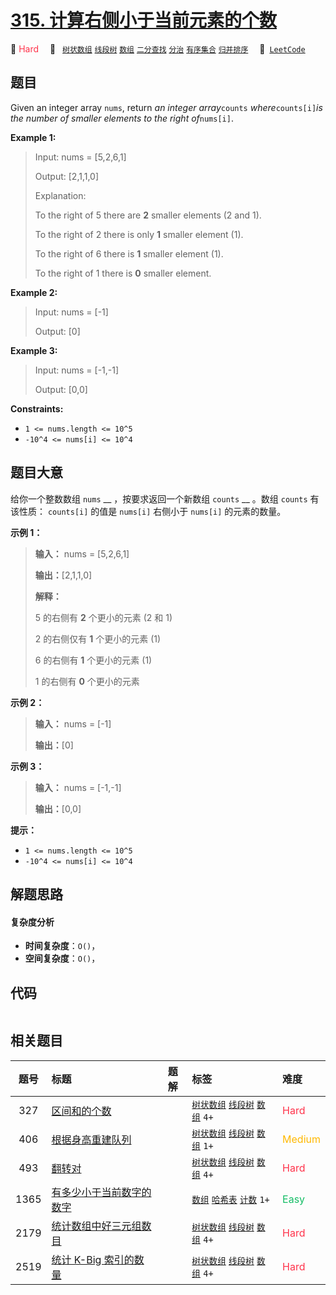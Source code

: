 # [315. 计算右侧小于当前元素的个数](https://leetcode.com/problems/count-of-smaller-numbers-after-self)

🔴 <font color=#ff334b>Hard</font>&emsp; 🔖&ensp; [`树状数组`](/tag/binary-indexed-tree.md) [`线段树`](/tag/segment-tree.md) [`数组`](/tag/array.md) [`二分查找`](/tag/binary-search.md) [`分治`](/tag/divide-and-conquer.md) [`有序集合`](/tag/ordered-set.md) [`归并排序`](/tag/merge-sort.md)&emsp; 🔗&ensp;[`LeetCode`](https://leetcode.com/problems/count-of-smaller-numbers-after-self)

## 题目

Given an integer array `nums`, return _an integer array_`counts`
_where_`counts[i]`_is the number of smaller elements to the right
of_`nums[i]`.



**Example 1:**

> Input: nums = [5,2,6,1]
> 
> Output: [2,1,1,0]
> 
> Explanation:
> 
> To the right of 5 there are **2** smaller elements (2 and 1).
> 
> To the right of 2 there is only **1** smaller element (1).
> 
> To the right of 6 there is **1** smaller element (1).
> 
> To the right of 1 there is **0** smaller element.

**Example 2:**

> Input: nums = [-1]
> 
> Output: [0]

**Example 3:**

> Input: nums = [-1,-1]
> 
> Output: [0,0]

**Constraints:**

  * `1 <= nums.length <= 10^5`
  * `-10^4 <= nums[i] <= 10^4`


## 题目大意

给你一个整数数组 `nums` __ ，按要求返回一个新数组 `counts` __ 。数组 `counts` 有该性质： `counts[i]` 的值是
`nums[i]` 右侧小于 `nums[i]` 的元素的数量。



**示例 1：**

> 
> 
> 
> 
> 
> **输入：** nums = [5,2,6,1]
> 
> **输出：**[2,1,1,0] 
> 
> **解释：**
> 
> 5 的右侧有 **2** 个更小的元素 (2 和 1)
> 
> 2 的右侧仅有 **1** 个更小的元素 (1)
> 
> 6 的右侧有 **1** 个更小的元素 (1)
> 
> 1 的右侧有 **0** 个更小的元素
> 
> 

**示例 2：**

> 
> 
> 
> 
> 
> **输入：** nums = [-1]
> 
> **输出：**[0]
> 
> 

**示例 3：**

> 
> 
> 
> 
> 
> **输入：** nums = [-1,-1]
> 
> **输出：**[0,0]
> 
> 



**提示：**

  * `1 <= nums.length <= 10^5`
  * `-10^4 <= nums[i] <= 10^4`


## 解题思路

#### 复杂度分析

- **时间复杂度**：`O()`，
- **空间复杂度**：`O()`，

## 代码

```javascript

```

## 相关题目

<!-- prettier-ignore -->
| 题号 | 标题 | 题解 | 标签 | 难度 |
| :------: | :------ | :------: | :------ | :------ |
| 327 | [区间和的个数](https://leetcode.com/problems/count-of-range-sum) |  |  [`树状数组`](/tag/binary-indexed-tree.md) [`线段树`](/tag/segment-tree.md) [`数组`](/tag/array.md) `4+` | <font color=#ff334b>Hard</font> |
| 406 | [根据身高重建队列](https://leetcode.com/problems/queue-reconstruction-by-height) |  |  [`树状数组`](/tag/binary-indexed-tree.md) [`线段树`](/tag/segment-tree.md) [`数组`](/tag/array.md) `1+` | <font color=#ffb800>Medium</font> |
| 493 | [翻转对](https://leetcode.com/problems/reverse-pairs) |  |  [`树状数组`](/tag/binary-indexed-tree.md) [`线段树`](/tag/segment-tree.md) [`数组`](/tag/array.md) `4+` | <font color=#ff334b>Hard</font> |
| 1365 | [有多少小于当前数字的数字](https://leetcode.com/problems/how-many-numbers-are-smaller-than-the-current-number) |  |  [`数组`](/tag/array.md) [`哈希表`](/tag/hash-table.md) [`计数`](/tag/counting.md) `1+` | <font color=#15bd66>Easy</font> |
| 2179 | [统计数组中好三元组数目](https://leetcode.com/problems/count-good-triplets-in-an-array) |  |  [`树状数组`](/tag/binary-indexed-tree.md) [`线段树`](/tag/segment-tree.md) [`数组`](/tag/array.md) `4+` | <font color=#ff334b>Hard</font> |
| 2519 | [统计 K-Big 索引的数量](https://leetcode.com/problems/count-the-number-of-k-big-indices) |  |  [`树状数组`](/tag/binary-indexed-tree.md) [`线段树`](/tag/segment-tree.md) [`数组`](/tag/array.md) `4+` | <font color=#ff334b>Hard</font> |